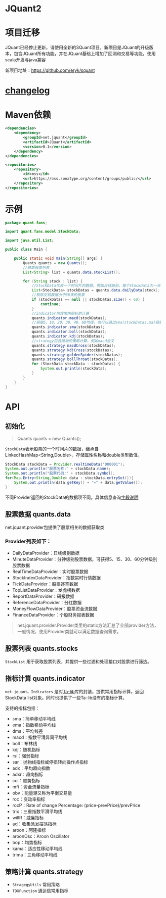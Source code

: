 # JQuant2

# 项目迁移

JQuant已经停止更新，请使用全新的SQuant项目，新项目是JQuant的升级版本，包含JQuant所有功能，并在JQuant基础上增加了回测和交易等功能，使用scala开发与java兼容

新项目地址：https://github.com/eryk/squant

# [changelog](https://github.com/eryk/JQuant/wiki#changelog)

# Maven依赖

```xml
<dependencies>
    <dependency>
        <groupId>net.jquant</groupId>
        <artifactId>JQuant</artifactId>
        <version>0.1</version>
    </dependency>
</dependencies>

<repositories>
    <repository>
        <id>oss</id>
        <url>https://oss.sonatype.org/content/groups/public/</url>
    </repository>
</repositories>
```

# 示例

```java
package quant.fans;

import quant.fans.model.StockData;

import java.util.List;

public class Main {

    public static void main(String[] args) {
        Quants quants = new Quants();
        //获取股票列表
        List<String> list = quants.data.stockList();

        for (String stock : list) {
            //StockData代表一个时间片的数据，例如日线级别，每个StockData为一天收盘后的股票数据
            List<StockData> stockDatas = quants.data.dailyData(stock);
            //剔除交易数据小于60天的股票
            if (stockDatas == null || stockDatas.size() < 60) {
                continue;
            }
            //indicator包含常用指标的计算
            quants.indicator.macd(stockDatas);
            //获取5、10、20、30、40、60均线，也可以通过sma(stockDatas,ma)获取指定时间间隔的均线
            quants.indicator.sma(stockDatas);
            quants.indicator.boll(stockDatas);
            quants.indicator.kdj(stockDatas);
            //strategy包含简单的策略计算，例如macd金叉
            quants.strategy.macdCross(stockDatas);
            quants.strategy.kdjCross(stockDatas);
            quants.strategy.goldenSpider(stockDatas);
            quants.strategy.bollThroat(stockDatas);
            for (StockData stockData : stockDatas) {
                System.out.println(stockData);
            }
        }
    }
}
```

# API

## 初始化

> Quants quants = new Quants();

`StockData`表示股票的一个时间片的数据，继承自LinkedHashMap<String,Double>，存储属性名称和double类型数值。

```java
StockData stockData = Provider.realtimeData("000001");
System.out.println("股票名称:" + stockData.name);
System.out.println("股票代码:" + stockData.symbol);
for(Map.Entry<String,Double> data : stockData.entrySet()){
    System.out.println(data.getKey() + "=" + data.getValue());
}
```

不同Provider返回的StockData的数据项不同，具体信息查询[字段说明](https://github.com/eryk/JQuant/wiki/StockData%E5%AD%97%E6%AE%B5%E8%AF%B4%E6%98%8E)

## 股票数据 quants.data

net.jquant.provider包提供了股票相关的数据获取类

### Provider列表如下：

* DailyDataProvider：日线级别数据
* MinuteDataProvider：分钟级别股票数据，可获得5、15、30、60分钟级别股票数据
* RealTimeDataProvider：实时股票数据
* StockIndexDataProvider：指数实时行情数据
* TickDataProvider：股票逐笔数据
* TopListDataProvider：龙虎榜数据
* ReportDataProvider：研报数据
* ReferenceDataProvider：分红数据
* MoneyFlowDataProvider：股票资金流数据
* FinanceDataProvider：个股财务报表数据

> net.jquant.provider.Provider类里的static方法汇总了全部provider方法，一般情况，使用Provider类就可以满足数据查询需求。

## 股票列表 quants.stocks

`StockList` 用于获取股票列表，并提供一些过滤和处理接口对股票进行筛选。

## 指标计算 quants.indicator

`net.jquant。Indicators` 是对[Ta-lib](http://ta-lib.org/function.html)库的封装，提供常用指标计算，返回StockData list对象。同时也提供了一些Ta-lib没有的指标计算。

支持的指标包括：

* sma：简单移动平均线
* ema：指数移动平均线
* dma：平均线差
* macd：指数平滑异同平均线
* boll：布林线
* kdj：随机指标
* rsi：强弱指标
* sar：抛物线指标或停损转向操作点指标
* adx：平均趋向指数
* adxr：趋向指标
* cci：顺势指标
* mfi：资金流量指标
* obv：能量潮又称为平衡交易量
* roc：变动率指标
* rocP：Rate of change Percentage: (price-prevPrice)/prevPrice
* trix：三重指数平滑平均线
* willR：威廉指标
* ad：收集派发摆荡指标
* aroon：阿隆指标
* aroonOsc：Aroon Oscillator
* bop：均势指标
* kama：适应性移动平均线
* trima：三角移动平均线

## 策略计算 quants.strategy

* `StragegyUtils` 常用策略
* `TDXFunction` 通达信常用指标
